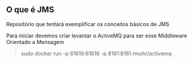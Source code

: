 ## O que é JMS

Repositório que tentará exemplificar os conceitos básicos de JMS

Para iniciar devemos criar levantar o ActiveMQ para ser esse Middleware Orientado a Mensagem
> sudo docker run -p 61616:61616 -p 8161:8161 rmohr/activemq
